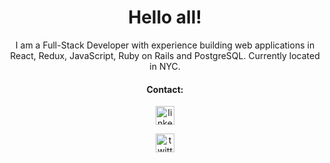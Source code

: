 <h1 align="center">Hello all!</h1>

<p align="center">I am a Full-Stack Developer with experience building web applications in React, Redux, JavaScript, Ruby on Rails and PostgreSQL. Currently located in NYC.</p>

<h4 align="center">Contact: </h4>
<p align="center">
  <a target="_blank" href="https://www.linkedin.com/in/karem-ceron/" rel="noopener">
    <img align="center" alt="linkedin" height="30" width="30" src="https://devicon.dev/devicon.git/icons/linkedin/linkedin-original.svg" style"max-width:100%;">
  </a>
 </p>
<p align="center">
  <a target="_blank" href="https://twitter.com/karemmm_" rel="noopener">
    <img align="center" alt="twitter" height="30" width="30" src="https://devicon.dev/devicon.git/icons/twitter/twitter-original.svg" style"max-width:100%;">
  </a>
</p>


<!--
**kceron/kceron** is a ✨ _special_ ✨ repository because its `README.md` (this file) appears on your GitHub profile.

Here are some ideas to get you started:

- 🔭 I’m currently working on my "Pronto Meal" App
- 🌱 I’m currently learning ...
- 👯 I’m looking to collaborate on ...
- 🤔 I’m looking for help with ...
- 💬 Ask me about ...
- 📫 How to reach me: ...
- 😄 Pronouns: ...
- ⚡ Fun fact: ...
-->
